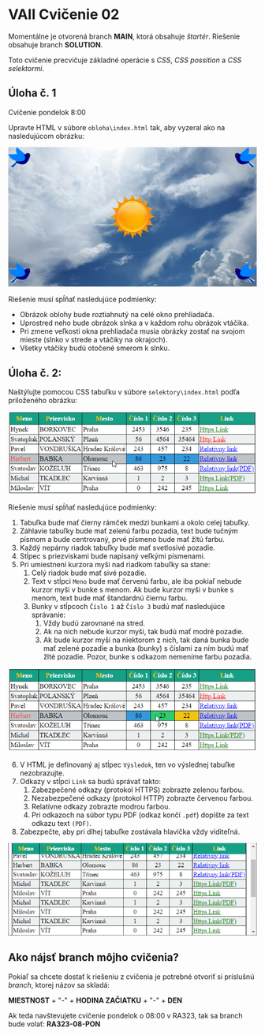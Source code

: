 # VAII Cvičenie 02

Momentálne je otvorená branch __MAIN__, ktorá obsahuje _štartér_. Riešenie obsahuje branch  __SOLUTION__.

Toto cvičenie precvičuje základné operácie s _CSS_, _CSS possition_ a _CSS selektormi_.

## Úloha č. 1

Cvičenie pondelok 8:00

Upravte HTML v súbore `obloha\index.html` tak, aby vyzeral ako na nasledujúcom obrázku:

![Vzhľad výsledného riešenia](md_images/img.png)

Riešenie musí spĺňať nasledujúce podmienky:

- Obrázok oblohy bude roztiahnutý na celé okno prehliadača.
- Uprostred neho bude obrázok slnka a v každom rohu obrázok vtáčika.
- Pri zmene veľkosti okna prehliadača musia obrázky zostať na svojom mieste (slnko v strede a vtáčiky na okrajoch).
- Všetky vtáčiky budú otočené smerom k slnku.

## Úloha č. 2:


Naštýlujte pomocou CSS tabuľku v súbore `selektory\index.html` podľa priloženého obrázku:

![Zadanie príkladu](md_images/zadanie1.png)

Riešenie musí spĺňať nasledujúce podmienky:

1. Tabuľka bude mať čierny rámček medzi bunkami a okolo celej tabuľky.
2. Záhlavie tabuľky bude mať zelenú farbu pozadia, text bude tučným písmom a bude centrovaný, prvé písmeno bude mať žltú farbu.
3. Každý nepárny riadok tabuľky bude mať svetlosivé pozadie.
4. Stĺpec s priezviskami bude napísaný veľkými písmenami.
5. Pri umiestnení kurzora myši nad riadkom tabuľky sa stane:
    1. Celý riadok bude mať sivé pozadie.
    2. Text v stĺpci `Meno` bude mať červenú farbu, ale iba pokiaľ nebude kurzor myši v bunke s menom. Ak bude kurzor myši v bunke s menom, text bude mať štandardnú čiernu farbu.
    3. Bunky v stĺpcoch `Číslo 1` až `Číslo 3` budú mať nasledujúce správanie:
        1. Vždy budú zarovnané na stred.
        2. Ak na nich nebude kurzor myši, tak budú mať modré pozadie.
        3. Ak bude kurzor myši na niektorom z nich, tak daná bunka bude mať zelené pozadie a bunka (bunky) s číslami za ním budú mať žlté pozadie. Pozor, bunke s odkazom nemeníme farbu pozadia.

![Zobrazenie stĺpcov s číslami](md_images/zadanie2.png)

6. V HTML je definovaný aj stĺpec `Výsledok`, ten vo výslednej tabuľke nezobrazujte.
7. Odkazy v stĺpci `Link` sa budú správať takto:
    1. Zabezpečené odkazy (protokol HTTPS) zobrazte zelenou farbou.
    2. Nezabezpečené odkazy (protokol HTTP) zobrazte červenou farbou.
    3. Relatívne odkazy zobrazte modrou farbou.
    4. Pri odkazoch na súbor typu PDF (odkaz končí `.pdf`) dopíšte za text odkazu text `(PDF)`.
8. Zabezpečte, aby pri dlhej tabuľke zostávala hlavička vždy viditeľná.

![Hlavička tabuľky pri pohnutí posuvníkom](md_images/zadanie-hlavicka.png)

## Ako nájsť branch môjho cvičenia?
Pokiaľ sa chcete dostať k riešeniu z cvičenia je potrebné otvoriť si príslušnú _branch_, ktorej názov sa skladá:

__MIESTNOST__ + "-" + __HODINA ZAČIATKU__ + "-" + __DEN__

Ak teda navštevujete cvičenie pondelok o 08:00 v RA323, tak sa branch bude volať: __RA323-08-PON__
